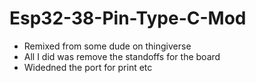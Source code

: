 # Esp32-38-Pin-Type-C-Mod
- Remixed from some dude on thingiverse
- All I did was remove the standoffs for the board
- Widedned the port for print etc
